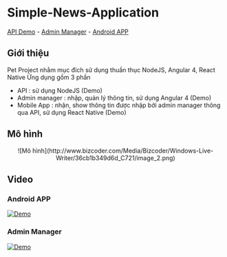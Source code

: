 # Simple-News-Application
<a href="https://news-backend-vn.herokuapp.com/public/list_all_news" target="_blank">API Demo</a> - <a href="https://news-frontend-vn.herokuapp.com/" target="_blank">Admin Manager</a> - <a href="https://drive.google.com/file/d/0B_bPLCdGUTI8aGt0QTQyZ2VJM0U/view" target="_blank">Android APP</a>

## Giới thiệu
Pet Project nhằm mục đích sử dụng thuần thục NodeJS, Angular 4, React Native
Ứng dụng gồm 3 phần
  - API : sử dụng NodeJS (Demo)
  - Admin manager : nhập, quản lý thông tin, sử dụng Angular 4 (Demo)
  - Mobile App : nhận, show thông tin được nhập bởi admin manager thông qua API, sử dụng React Native (Demo)

## Mô hình
<p align="center"> 
![Mô hình](http://www.bizcoder.com/Media/Bizcoder/Windows-Live-Writer/36cb1b349d6d_C721/image_2.png)
</p>

## Video
### Android APP
[![Demo](https://i.imgur.com/GhzycOY.png)](https://youtu.be/N5VgMAeRd-U "Demo")

### Admin Manager
[![Demo](https://i.imgur.com/sls3LBO.png)](https://youtu.be/Fal0rHmKBpg "Demo")

